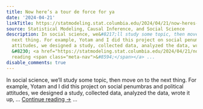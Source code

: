 ```yaml
---
title: Now here’s a tour de force for ya
date: '2024-04-21'
linkTitle: https://statmodeling.stat.columbia.edu/2024/04/21/now-heres-a-tour-de-force-for-ya/
source: Statistical Modeling, Causal Inference, and Social Science
description: In social science, we&#8217;ll study some topic, then move on to the
  next thing. For example, Yotam and I did this project on social penumbras and political
  attitudes, we designed a study, collected data, analyzed the data, wrote it up,
  &#8230; <a href="https://statmodeling.stat.columbia.edu/2024/04/21/now-heres-a-tour-de-force-for-ya/">Continue
  reading <span class="meta-nav">&#8594;</span></a> ...
disable_comments: true
---
```

In social science, we&#8217;ll study some topic, then move on to the next thing. For example, Yotam and I did this project on social penumbras and political attitudes, we designed a study, collected data, analyzed the data, wrote it up, &#8230; <a href="https://statmodeling.stat.columbia.edu/2024/04/21/now-heres-a-tour-de-force-for-ya/">Continue reading <span class="meta-nav">&#8594;</span></a> ...